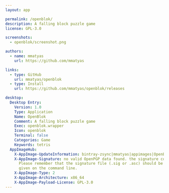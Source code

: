 ```yaml
---
layout: app

permalink: /openblok/
description: A falling block puzzle game
license: GPL-3.0

screenshots:
  - openblok/screenshot.png

authors:
  - name: mmatyas
    url: https://github.com/mmatyas

links:
  - type: GitHub
    url: mmatyas/openblok
  - type: Install
    url: https://github.com/mmatyas/openblok/releases

desktop:
  Desktop Entry:
    Version: 1.0
    Type: Application
    Name: OpenBlok
    Comment: A falling block puzzle game
    Exec: openblok.wrapper
    Icon: openblok
    Terminal: false
    Categories: Game
    Keywords: tetris
  AppImageHub:
    X-AppImage-UpdateInformation: bintray-zsync|mmatyas|appimages|OpenBlok|OpenBlok-_latestVersion-x86_64.AppImage.zsync
    X-AppImage-Signature: no valid OpenPGP data found. the signature could not be verified.
      Please remember that the signature file (.sig or .asc) should be the first file
      given on the command line.
    X-AppImage-Type: 2
    X-AppImage-Architecture: x86_64
    X-AppImage-Payload-License: GPL-3.0
---
```

